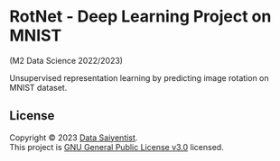 # RotNet - Deep Learning Project on MNIST  
(M2 Data Science 2022/2023)

Unsupervised representation learning by predicting image rotation on MNIST dataset.

## License

Copyright © 2023 [Data Saiyentist](https://github.com/DataSaiyentist). <br />
This project is [GNU General Public License v3.0](https://github.com/DataSaiyentist/RotNet/blob/main/LICENSE) licensed.
